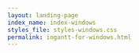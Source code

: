 ```yaml
---
layout: landing-page
index_name: index-windows
styles_file: styles-windows.css
permalink: ingantt-for-windows.html
---
```

